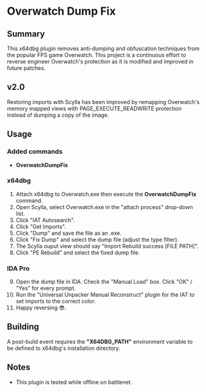 # Overwatch Dump Fix

## Summary

This x64dbg plugin removes anti-dumping and obfuscation techniques from the popular FPS game Overwatch.  This project is a continuous effort to reverse engineer Overwatch's protection as it is modified and improved in future patches.

## v2.0

Restoring imports with Scylla has been improved by remapping Overwatch's memory mapped views with PAGE\_EXECUTE\_READWRITE protection instead of dumping a copy of the image.

## Usage

### Added commands

- **OverwatchDumpFix**

### x64dbg

1. Attach x64dbg to Overwatch.exe then execute the **OverwatchDumpFix** command.
2. Open Scylla, select Overwatch.exe in the "attach process" drop-down list.
3. Click "IAT Autosearch".
4. Click "Get Imports".
5. Click "Dump" and save the file as an .exe.
6. Click "Fix Dump" and select the dump file (adjust the type filter).
7. The Scylla ouput view should say "Import Rebuild success [FILE PATH]".
8. Click "PE Rebuild" and select the fixed dump file.

### IDA Pro

9. Open the dump file in IDA.  Check the "Manual Load" box.  Click "OK" / "Yes" for every prompt.
10. Run the "Universal Unpacker Manual Reconstruct" plugin for the IAT to set imports to the correct color.
11. Happy reversing :sunglasses:.

## Building

A post-build event requires the **"X64DBG_PATH"** environment variable to be defined to x64dbg's installation directory.

## Notes

- This plugin is tested while offline on battlenet.